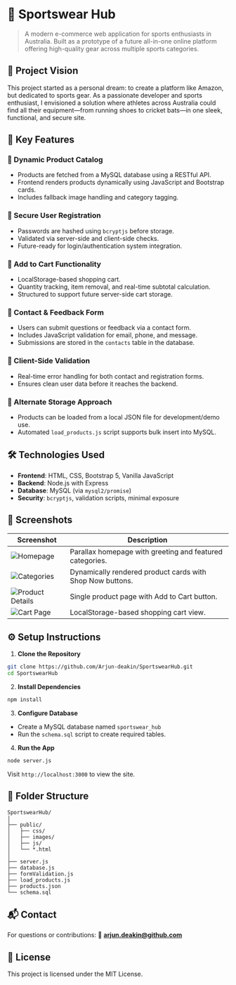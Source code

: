 # 🏃 Sportswear Hub

> A modern e-commerce web application for sports enthusiasts in Australia. Built as a prototype of a future all-in-one online platform offering high-quality gear across multiple sports categories.

## 🚀 Project Vision

This project started as a personal dream: to create a platform like Amazon, but dedicated to sports gear. As a passionate developer and sports enthusiast, I envisioned a solution where athletes across Australia could find all their equipment—from running shoes to cricket bats—in one sleek, functional, and secure site.

## 🌟 Key Features

### 🔄 Dynamic Product Catalog

* Products are fetched from a MySQL database using a RESTful API.
* Frontend renders products dynamically using JavaScript and Bootstrap cards.
* Includes fallback image handling and category tagging.

### 🔐 Secure User Registration

* Passwords are hashed using `bcryptjs` before storage.
* Validated via server-side and client-side checks.
* Future-ready for login/authentication system integration.

### 🛒 Add to Cart Functionality

* LocalStorage-based shopping cart.
* Quantity tracking, item removal, and real-time subtotal calculation.
* Structured to support future server-side cart storage.

### 📧 Contact & Feedback Form

* Users can submit questions or feedback via a contact form.
* Includes JavaScript validation for email, phone, and message.
* Submissions are stored in the `contacts` table in the database.

### 🧾 Client-Side Validation

* Real-time error handling for both contact and registration forms.
* Ensures clean user data before it reaches the backend.

### 💾 Alternate Storage Approach

* Products can be loaded from a local JSON file for development/demo use.
* Automated `load_products.js` script supports bulk insert into MySQL.

## 🛠️ Technologies Used

* **Frontend**: HTML, CSS, Bootstrap 5, Vanilla JavaScript
* **Backend**: Node.js with Express
* **Database**: MySQL (via `mysql2/promise`)
* **Security**: `bcryptjs`, validation scripts, minimal exposure

## 🧪 Screenshots

| Screenshot                                                        | Description                                               |
| ----------------------------------------------------------------- | --------------------------------------------------------- |
| ![Homepage](./public/images/screenshot-home.png)                  | Parallax homepage with greeting and featured categories.  |
| ![Categories](./public/images/screenshot-products.png)            | Dynamically rendered product cards with Shop Now buttons. |
| ![Product Details](./public/images/screenshot-product-detail.png) | Single product page with Add to Cart button.              |
| ![Cart Page](./public/images/screenshot-cart.png)                 | LocalStorage-based shopping cart view.                    |

## ⚙️ Setup Instructions

1. **Clone the Repository**

```bash
git clone https://github.com/Arjun-deakin/SportswearHub.git
cd SportswearHub
```

2. **Install Dependencies**

```bash
npm install
```

3. **Configure Database**

* Create a MySQL database named `sportswear_hub`
* Run the `schema.sql` script to create required tables.

4. **Run the App**

```bash
node server.js
```

Visit `http://localhost:3000` to view the site.

## 📁 Folder Structure

```
SportswearHub/
│
├── public/
│   ├── css/
│   ├── images/
│   ├── js/
│   └── *.html
│
├── server.js
├── database.js
├── formValidation.js
├── load_products.js
├── products.json
└── schema.sql
```

## 📬 Contact

For questions or contributions:
📧 **[arjun.deakin@github.com](mailto:arjun.deakin@github.com)**

## 📌 License

This project is licensed under the MIT License.
